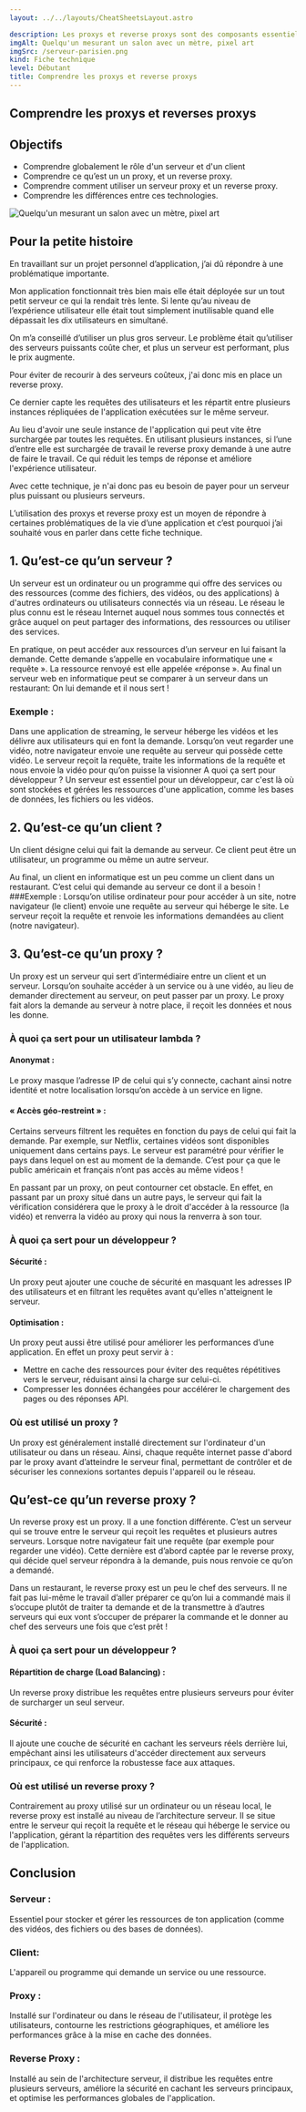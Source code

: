 ```yaml
---
layout: ../../layouts/CheatSheetsLayout.astro

description: Les proxys et reverse proxys sont des composants essentiels d'architecture réseau. Ils agissent comme intermédiaires entre les utilisateurs et les serveurs, améliorant ainsi la sécurité, les performances et la gestion du trafic.
imgAlt: Quelqu'un mesurant un salon avec un mètre, pixel art
imgSrc: /serveur-parisien.png
kind: Fiche technique
level: Débutant
title: Comprendre les proxys et reverse proxys
---
```


<article>

# Comprendre les proxys et reverses proxys


## Objectifs 
- Comprendre globalement le rôle d'un serveur et d'un client
- Comprendre ce qu’est un un proxy, et un reverse proxy. 
- Comprendre comment utiliser un serveur proxy et un reverse proxy. 
- Comprendre les différences entre ces technologies. 


![Quelqu'un mesurant un salon avec un mètre, pixel art](/homme-mesure-salon.webp)

## Pour la petite histoire 

En travaillant sur un projet personnel d’application, j’ai dû répondre à une problématique importante. 

Mon application fonctionnait très bien mais elle était déployée sur un tout petit serveur ce qui la rendait très lente. Si lente qu’au niveau de l’expérience utilisateur elle était tout simplement inutilisable quand elle dépassait les dix utilisateurs en simultané. 


On m’a conseillé d’utiliser un plus gros serveur. Le problème était qu’utiliser des serveurs puissants coûte cher, et plus un serveur est performant, plus le prix augmente.

Pour éviter de recourir à des serveurs coûteux, j'ai donc mis en place un reverse proxy. 

Ce dernier capte les requêtes des utilisateurs et les répartit entre plusieurs instances répliquées de l'application exécutées sur le même serveur. 

Au lieu d'avoir une seule instance de l'application qui peut vite être surchargée par toutes les requêtes. En utilisant plusieurs instances, si l’une d’entre elle est surchargée de travail le reverse proxy demande à une autre de faire le travail. Ce qui réduit les temps de réponse et améliore l'expérience utilisateur.

Avec cette technique, je n'ai donc pas eu besoin de payer pour un serveur plus puissant ou plusieurs serveurs. 

L’utilisation des proxys et reverse proxy est un moyen de répondre à certaines problématiques de la vie d’une application et c’est pourquoi j’ai souhaité vous en parler dans cette fiche technique. 



##  1. Qu’est-ce qu’un serveur ? 

Un serveur est un ordinateur ou un programme qui offre des services ou des ressources (comme des fichiers, des vidéos, ou des applications) à d'autres ordinateurs ou utilisateurs connectés via un réseau.
Le réseau le plus connu est le réseau Internet auquel nous sommes tous connectés et grâce auquel on peut partager des informations, des ressources ou utiliser des services.

En pratique, on peut accéder aux ressources d’un serveur en lui faisant la demande. Cette demande s’appelle en vocabulaire informatique une « requête ». La ressource renvoyé est elle appelée «réponse ».
Au final un serveur web en informatique peut se comparer à un serveur dans un restaurant: On lui demande et il nous sert ! 


### Exemple : 
Dans une application de streaming, le serveur héberge les vidéos et les délivre aux utilisateurs qui en font la demande.
Lorsqu’on veut regarder une vidéo, notre navigateur envoie une requête au serveur qui possède cette vidéo. 
Le serveur reçoit la requête, traite les informations de la requête et nous envoie la vidéo pour qu’on puisse la visionner
A quoi ça sert pour développeur ? 
Un serveur est essentiel pour un développeur, car c'est là où sont stockées et gérées les ressources d'une application, comme les bases de données, les fichiers ou les vidéos.


## 2. Qu’est-ce qu’un client ? 

Un client désigne celui qui fait la demande au serveur. Ce client peut être un utilisateur, un programme ou même un autre serveur. 

Au final, un client en informatique est un peu comme un client dans un restaurant. C’est celui qui demande au serveur ce dont il a besoin !
###Exemple : 
Lorsqu’on utilise ordinateur pour pour accéder à un site, notre navigateur (le client) envoie une requête au serveur qui héberge le site. Le serveur reçoit la requête et renvoie les informations demandées au client (notre navigateur). 

## 3. Qu’est-ce qu’un proxy ? 

Un proxy est un serveur qui sert d’intermédiaire entre un client et un serveur. 
Lorsqu’on souhaite accéder à un service ou à une vidéo, au lieu de demander directement au serveur, on peut passer par un proxy. 
Le proxy fait alors la demande au serveur à notre place, il reçoit les données et nous les donne. 

### À quoi ça sert pour un utilisateur lambda ?

#### Anonymat :

Le proxy masque l’adresse IP de celui qui s’y connecte, cachant ainsi notre identité et notre localisation lorsqu’on accède à un service en ligne. 

#### « Accès géo-restreint » :

Certains serveurs filtrent les requêtes en fonction du pays de celui qui fait la demande. 
Par exemple, sur Netflix, certaines vidéos sont disponibles uniquement dans certains pays. Le serveur est paramétré pour vérifier le pays dans lequel on est au moment de la demande. C’est pour ça que le public américain et français n’ont pas accès au même videos !

En passant par un proxy, on peut contourner cet obstacle. 
En effet, en passant par un proxy situé dans un autre pays, le serveur qui fait la vérification considérera que le proxy à le droit d'accéder à la ressource (la vidéo) et renverra la vidéo au proxy qui nous la renverra à son tour. 




### À quoi ça sert pour un développeur ? 
#### Sécurité :
Un proxy peut ajouter une couche de sécurité en masquant les adresses IP des utilisateurs et en filtrant les requêtes avant qu'elles n'atteignent le serveur. 

#### Optimisation :
Un proxy peut aussi être utilisé pour améliorer les performances d’une application. En effet un proxy peut servir à : 
 
- Mettre en cache des ressources pour éviter des requêtes répétitives vers le serveur, réduisant ainsi la charge sur celui-ci.
- Compresser les données échangées pour accélérer le chargement des pages ou des réponses API.

### Où est utilisé un proxy ? 
Un proxy est généralement installé directement sur l'ordinateur d'un utilisateur ou dans un réseau.
Ainsi, chaque requête internet passe d'abord par le proxy avant d’atteindre le serveur final, permettant de contrôler et de sécuriser les connexions sortantes depuis l'appareil ou le réseau. 

## Qu’est-ce qu’un reverse proxy ? 
Un reverse proxy est un proxy. Il a une fonction différente. 
C’est un serveur qui se trouve entre le serveur qui reçoit les requêtes  et plusieurs autres serveurs.
Lorsque notre navigateur fait une requête (par exemple pour regarder une vidéo). Cette dernière est d’abord captée par le reverse proxy, qui décide quel serveur répondra à la demande, puis nous renvoie ce qu’on a demandé. 

Dans un restaurant, le reverse proxy est un peu le chef des serveurs. 
Il ne fait pas lui-même le travail d’aller préparer ce qu’on lui a commandé mais il s’occupe plutôt de traiter ta demande et de la transmettre à d’autres serveurs qui eux vont s’occuper de préparer la commande et le donner au chef des serveurs une fois que c’est prêt !


### À quoi ça sert pour un développeur ? 
####  Répartition de charge (Load Balancing) :
Un reverse proxy distribue les requêtes entre plusieurs serveurs pour éviter de surcharger un seul serveur.
####  Sécurité : 
Il ajoute une couche de sécurité en cachant les serveurs réels derrière lui, empêchant ainsi les utilisateurs d'accéder directement aux serveurs principaux, ce qui renforce la robustesse face aux attaques. 

###  Où est utilisé un reverse proxy ? 
Contrairement au proxy utilisé sur un ordinateur ou un réseau local, le reverse proxy est installé au niveau de l’architecture serveur.
Il se situe entre le serveur qui reçoit la requête et le réseau qui héberge le service ou l'application, gérant la répartition des requêtes vers les différents serveurs de l'application. 


# Conclusion 


### Serveur :
Essentiel pour stocker et gérer les ressources de ton application (comme des vidéos, des fichiers ou des bases de données). 

### Client: 
L'appareil ou programme qui demande un service ou une ressource. 

### Proxy :
Installé sur l'ordinateur ou dans le réseau de l'utilisateur, il protège les utilisateurs, contourne les restrictions géographiques, et améliore les performances grâce à la mise en cache des données. 

### Reverse Proxy :
Installé au sein de l'architecture serveur, il distribue les requêtes entre plusieurs serveurs, améliore la sécurité en cachant les serveurs principaux, et optimise les performances globales de l'application. 


</article>
